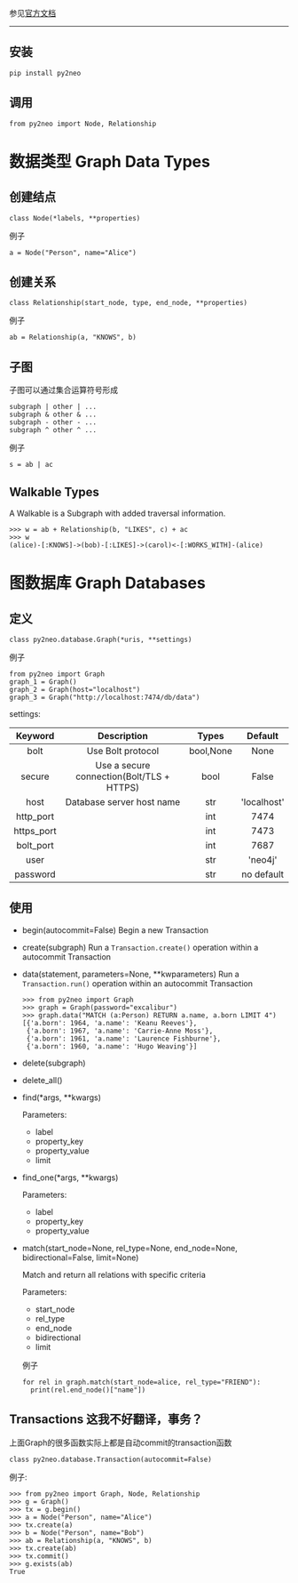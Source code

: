 
参见[官方文档](http://py2neo.org/v3/types.html)

***

## 安装

```
pip install py2neo
```

## 调用

```
from py2neo import Node, Relationship
```
# 数据类型 Graph Data Types

## 创建结点

```
class Node(*labels, **properties)
```

例子
```
a = Node("Person", name="Alice")
```


## 创建关系

```
class Relationship(start_node, type, end_node, **properties)
```

例子
```
ab = Relationship(a, "KNOWS", b)
```

## 子图

子图可以通过集合运算符号形成

```
subgraph | other | ...
subgraph & other & ...
subgraph - other - ...
subgraph ^ other ^ ...
```

例子

```
s = ab | ac
```

## Walkable Types

A Walkable is a Subgraph with added traversal information.

```
>>> w = ab + Relationship(b, "LIKES", c) + ac
>>> w
(alice)-[:KNOWS]->(bob)-[:LIKES]->(carol)<-[:WORKS_WITH]-(alice)
```

# 图数据库 Graph Databases

## 定义

```
class py2neo.database.Graph(*uris, **settings)
```

例子
```
from py2neo import Graph
graph_1 = Graph()
graph_2 = Graph(host="localhost")
graph_3 = Graph("http://localhost:7474/db/data")
```

settings:

|Keyword|Description|Types|Default|
|:-----:|:---------:|:---:|:-----:|
|bolt|Use Bolt protocol|bool,None|None|
|secure|Use a secure connection(Bolt/TLS + HTTPS)|bool|False|
|host|Database server host name|str|'localhost'|
|http_port||int|7474|
|https_port||int|7473|
|bolt_port||int|7687|
|user||str|'neo4j'|
|password||str|no default|

## 使用

* begin(autocommit=False)
  Begin a new Transaction

* create(subgraph)
  Run a ``Transaction.create()`` operation within a autocommit Transaction

* data(statement, parameters=None, **kwparameters)
  Run a ``Transaction.run()`` operation within an autocommit Transaction

  ```
  >>> from py2neo import Graph
  >>> graph = Graph(password="excalibur")
  >>> graph.data("MATCH (a:Person) RETURN a.name, a.born LIMIT 4")
  [{'a.born': 1964, 'a.name': 'Keanu Reeves'},
   {'a.born': 1967, 'a.name': 'Carrie-Anne Moss'},
   {'a.born': 1961, 'a.name': 'Laurence Fishburne'},
   {'a.born': 1960, 'a.name': 'Hugo Weaving'}]
  ```

* delete(subgraph)

* delete_all()

* find(*args, **kwargs)
  
  Parameters: 
  
  * label
  * property_key
  * property_value
  * limit

* find_one(*args, **kwargs)
  
  Parameters: 

  * label
  * property_key
  * property_value

* match(start_node=None, rel_type=None, end_node=None, bidirectional=False, limit=None)
  
  Match and return all relations with specific criteria

  Parameters: 
  
  * start_node
  * rel_type
  * end_node
  * bidirectional
  * limit

  例子
  ```
  for rel in graph.match(start_node=alice, rel_type="FRIEND"):
    print(rel.end_node()["name"])
  ```

## Transactions 这我不好翻译，事务？

上面Graph的很多函数实际上都是自动commit的transaction函数

```
class py2neo.database.Transaction(autocommit=False)
```

例子:
```
>>> from py2neo import Graph, Node, Relationship
>>> g = Graph()
>>> tx = g.begin()
>>> a = Node("Person", name="Alice")
>>> tx.create(a)
>>> b = Node("Person", name="Bob")
>>> ab = Relationship(a, "KNOWS", b)
>>> tx.create(ab)
>>> tx.commit()
>>> g.exists(ab)
True
```
